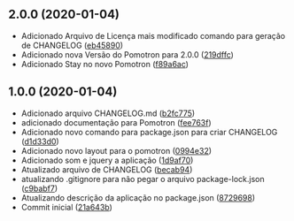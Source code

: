 ## 2.0.0 (2020-01-04)

* Adicionado Arquivo de Licença mais modificado comando para geração de CHANGELOG ([eb45890](https://github.com/Silva01/pomotron/commit/eb45890))
* Adicionado nova Versão do Pomotron para 2.0.0 ([219dffc](https://github.com/Silva01/pomotron/commit/219dffc))
* Adicionado Stay no novo Pomotron ([f89a6ac](https://github.com/Silva01/pomotron/commit/f89a6ac))



## 1.0.0 (2020-01-04)

* Adicionado arquivo CHANGELOG.md ([b2fc775](https://github.com/Silva01/pomotron/commit/b2fc775))
* adicionado documentação para Pomotron ([fee763f](https://github.com/Silva01/pomotron/commit/fee763f))
* Adicionado novo comando para package.json para criar CHANGELOG ([d1d33d0](https://github.com/Silva01/pomotron/commit/d1d33d0))
* Adicionado novo layout para o pomotron ([0994e32](https://github.com/Silva01/pomotron/commit/0994e32))
* Adicionado som e jquery a aplicação ([1d9af70](https://github.com/Silva01/pomotron/commit/1d9af70))
* Atualizado arquivo de CHANGELOG ([becab94](https://github.com/Silva01/pomotron/commit/becab94))
* atualizando .gitignore para não pegar o arquivo package-lock.json ([c9babf7](https://github.com/Silva01/pomotron/commit/c9babf7))
* Atualizando descrição da aplicação no package.json ([8729698](https://github.com/Silva01/pomotron/commit/8729698))
* Commit inicial ([21a643b](https://github.com/Silva01/pomotron/commit/21a643b))



